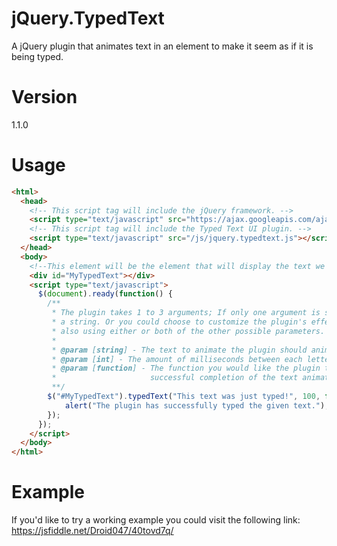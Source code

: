 # jQuery.TypedText
A jQuery plugin that animates text in an element to make it seem as if it is being typed.

# Version
1.1.0

# Usage
```html
<html>
  <head>
    <!-- This script tag will include the jQuery framework. -->
    <script type="text/javascript" src="https://ajax.googleapis.com/ajax/libs/jquery/2.1.4/jquery.min.js"></script>
    <!-- This script tag will include the Typed Text UI plugin. -->
    <script type="text/javascript" src="/js/jquery.typedtext.js"></script>
  </head>
  <body>
    <!--This element will be the element that will display the text we want to animate with the effect. -->
    <div id="MyTypedText"></div>
    <script type="text/javascript">
      $(document).ready(function() {
        /**
         * The plugin takes 1 to 3 arguments; If only one argument is supplied it must be
         * a string. Or you could choose to customize the plugin's effect even further by
         * also using either or both of the other possible parameters.
         *
         * @param [string] - The text to animate the plugin should animate.
         * @param [int] - The amount of milliseconds between each letter being displayed. [OPTIONAL]
         * @param [function] - The function you would like the plugin to execute upon
         *                     successful completion of the text animation.
         **/
        $("#MyTypedText").typedText("This text was just typed!", 100, function() {
        	alert("The plugin has successfully typed the given text.");
        });
      });
    </script>
  </body>
</html>
```

# Example
If you'd like to try a working example you could visit the following link:
https://jsfiddle.net/Droid047/40tovd7q/

